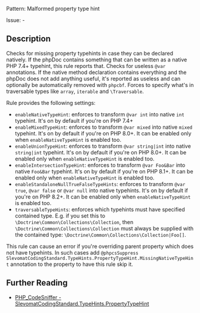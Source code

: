 Pattern: Malformed property type hint

Issue: -

## Description

Checks for missing property typehints in case they can be declared natively. If the phpDoc contains something that can be written as a native PHP 7.4+ typehint, this rule reports that.
Checks for useless `@var` annotations. If the native method declaration contains everything and the phpDoc does not add anything useful, it's reported as useless and can optionally be automatically removed with `phpcbf`.
Forces to specify what's in traversable types like `array`, `iterable` and `\Traversable`.

Rule provides the following settings:

* `enableNativeTypeHint`: enforces to transform `@var int` into native `int` typehint. It's on by default if you're on PHP 7.4+
* `enableMixedTypeHint`: enforces to transform `@var mixed` into native `mixed` typehint. It's on by default if you're on PHP 8.0+. It can be enabled only when `enableNativeTypeHint` is enabled too.
* `enableUnionTypeHint`: enforces to transform `@var string|int` into native `string|int` typehint. It's on by default if you're on PHP 8.0+. It can be enabled only when `enableNativeTypeHint` is enabled too.
* `enableIntersectionTypeHint`: enforces to transform `@var Foo&Bar` into native `Foo&Bar` typehint. It's on by default if you're on PHP 8.1+. It can be enabled only when `enableNativeTypeHint` is enabled too.
* `enableStandaloneNullTrueFalseTypeHints`: enforces to transform `@var true`, `@var false` or `@var null` into native typehints. It's on by default if you're on PHP 8.2+. It can be enabled only when `enableNativeTypeHint` is enabled too.
* `traversableTypeHints`: enforces which typehints must have specified contained type. E.g. if you set this to `\Doctrine\Common\Collections\Collection`, then `\Doctrine\Common\Collections\Collection` must always be supplied with the contained type: `\Doctrine\Common\Collections\Collection|Foo[]`.

This rule can cause an error if you're overriding parent property which does not have typehints. In such cases add `@phpcsSuppress SlevomatCodingStandard.TypeHints.PropertyTypeHint.MissingNativeTypeHint` annotation to the property to have this rule skip it.

## Further Reading

* [PHP_CodeSniffer - SlevomatCodingStandard.TypeHints.PropertyTypeHint](https://github.com/slevomat/coding-standard/blob/master/doc/type-hints.md#slevomatcodingstandardtypehintspropertytypehint-)